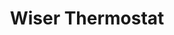 ---
date_added: 2020-03-01
vendor: Schneider
model: EER5100x
zigbeemodel: 
category: hvac
supports: temperature only
title: Wiser Thermostat
mlink: https://www.se.com/fr/fr/product/EER51000/wiser---thermostat/
link: https://www.amazon.fr/Schneider-Electric-Wiser-vanne-thermostatique/dp/B0158XIEYM
link2: 
compatible: [zigate]
zigate: https://github.com/pipiche38/Domoticz-Zigate-Wiki/blob/master/en-eng/Wiser-Thermostat.md
---